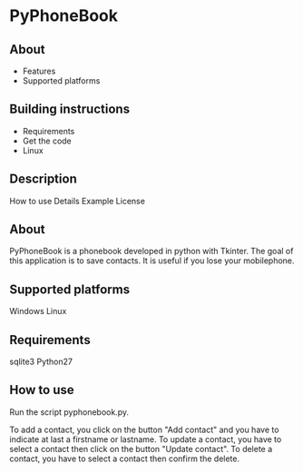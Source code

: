 # PyPhoneBook

## About
- Features
- Supported platforms

## Building instructions
- Requirements
- Get the code
- Linux

## Description
How to use
Details
Example
License

## About
PyPhoneBook is a phonebook developed in python with Tkinter. The goal of this application is to save contacts. It is useful if you lose your mobilephone.

## Supported platforms
Windows
Linux

## Requirements
sqlite3
Python27

## How to use
Run the script pyphonebook.py.

To add a contact, you click on the button "Add contact" and you have to indicate at last a firstname or lastname.
To update a contact, you have to select a contact then click on the button "Update contact".
To delete a contact, you have to select a contact then confirm the delete.

